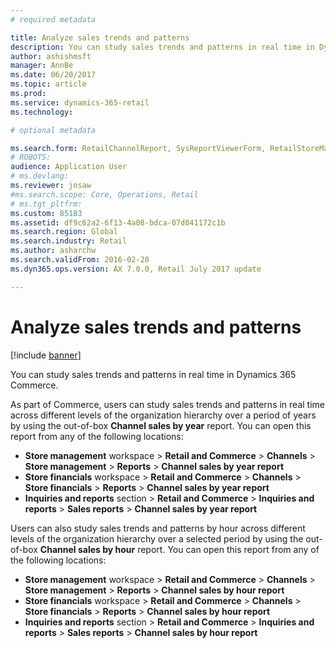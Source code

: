 ```yaml
---
# required metadata

title: Analyze sales trends and patterns
description: You can study sales trends and patterns in real time in Dynamics 365 Commerce.
author: ashishmsft
manager: AnnBe
ms.date: 06/20/2017
ms.topic: article
ms.prod: 
ms.service: dynamics-365-retail
ms.technology: 

# optional metadata

ms.search.form: RetailChannelReport, SysReportViewerForm, RetailStoreManagementWorkspace
# ROBOTS: 
audience: Application User
# ms.devlang: 
ms.reviewer: josaw
#ms.search.scope: Core, Operations, Retail
# ms.tgt_pltfrm: 
ms.custom: 85183
ms.assetid: df9c62a2-6f13-4a08-bdca-07d041172c1b
ms.search.region: Global
ms.search.industry: Retail
ms.author: asharchw
ms.search.validFrom: 2016-02-28
ms.dyn365.ops.version: AX 7.0.0, Retail July 2017 update

---
```


# Analyze sales trends and patterns

[!include [banner](includes/banner.md)]

You can study sales trends and patterns in real time in Dynamics 365 Commerce.

As part of Commerce, users can study sales trends and patterns in real time across different levels of the organization hierarchy over a period of years by using the out-of-box **Channel sales by year** report. You can open this report from any of the following locations:

- **Store management** workspace &gt; **Retail and Commerce** &gt; **Channels** &gt; **Store management** &gt; **Reports** &gt; **Channel sales by year report**
- **Store financials** workspace &gt; **Retail and Commerce** &gt; **Channels** &gt; **Store financials** &gt; **Reports** &gt; **Channel sales by year report**
- **Inquiries and reports** section &gt; **Retail and Commerce** &gt; **Inquiries and reports** &gt; **Sales reports** &gt; **Channel sales by year report**

Users can also study sales trends and patterns by hour across different levels of the organization hierarchy over a selected period by using the out-of-box **Channel sales by hour** report. You can open this report from any of the following locations:

- **Store management** workspace &gt; **Retail and Commerce** &gt; **Channels** &gt; **Store management** &gt; **Reports** &gt; **Channel sales by hour report**
- **Store financials** workspace &gt; **Retail and Commerce** &gt; **Channels** &gt; **Store financials** &gt; **Reports** &gt; **Channel sales by hour report**
- **Inquiries and reports** section &gt; **Retail and Commerce** &gt; **Inquiries and reports** &gt; **Sales reports** &gt; **Channel sales by hour report**
